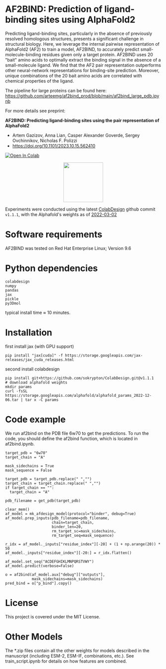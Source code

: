 # AF2BIND: Prediction of ligand-binding sites using AlphaFold2
Predicting ligand-binding sites, particularly in the absence of previously resolved homologous structures, presents a significant challenge in structural biology. Here, we leverage the internal pairwise representation of AlphaFold2 (AF2) to train a model, AF2BIND, to accurately predict small-molecule-binding residues given only a target protein. AF2BIND uses 20 "bait" amino acids to optimally extract the binding signal in the absence of a small-molecule ligand. We find that the AF2 pair representation outperforms other neural-network representations for binding-site prediction. Moreover, unique combinations of the 20 bait amino acids are correlated with chemical properties of the ligand.

The pipeline for large proteins can be found here: https://github.com/arteemg/af2bind_prod/blob/main/af2bind_large_pdb.ipynb

For more details see preprint:

**AF2BIND: Predicting ligand-binding sites using the pair representation of AlphaFold2**
* Artem Gazizov, Anna Lian, Casper Alexander Goverde, Sergey Ovchinnikov, Nicholas F. Polizzi
* https://doi.org/10.1101/2023.10.15.562410


<a href="https://colab.research.google.com/github/sokrypton/af2bind/blob/main/af2bind.ipynb">
  <img src="https://colab.research.google.com/assets/colab-badge.svg" alt="Open In Colab"/>
</a>

<p align="center"><img src="https://raw.githubusercontent.com/artemg97/af2bind_prod/main/logo.png" height="128" /></p>

Experiments were conducted using the latest [ColabDesign](https://github.com/sokrypton/ColabDesign) github commit `v1.1.1`, with the Alphafold's weights as of [2022-03-02](https://storage.googleapis.com/alphafold/alphafold_params_2022-03-02.tar)

# Software requirements

AF2BIND was tested on Red Hat Enterprise Linux; Version 9.6

# Python dependencies

``` 
colabdesign
numpy
pandas
jax
pickle
py3Dmol
``` 
typical install time ≈ 10 minutes.

# Installation

first install jax (with GPU support)

``` pip install "jax[cuda]" -f https://storage.googleapis.com/jax-releases/jax_cuda_releases.html ```

second install colabdesign

```
pip install git+https://github.com/sokrypton/ColabDesign.git@v1.1.1
# download alphafold weights
mkdir params
curl -fsSL https://storage.googleapis.com/alphafold/alphafold_params_2022-12-06.tar | tar x -C params
```

# Code example

We run af2bind on the PDB file 6w70 to get the predictions. 
To run the code, you should define the af2bind function, which is located in af2bind.ipynb.

```
target_pdb = "6w70" 
target_chain = "A"

mask_sidechains = True
mask_sequence = False

target_pdb = target_pdb.replace(" ","")
target_chain = target_chain.replace(" ","")
if target_chain == "":
  target_chain = "A"

pdb_filename = get_pdb(target_pdb)

clear_mem()
af_model = mk_afdesign_model(protocol="binder", debug=True)
af_model.prep_inputs(pdb_filename=pdb_filename,
                     chain=target_chain,
                     binder_len=20,
                     rm_target_sc=mask_sidechains,
                     rm_target_seq=mask_sequence)

r_idx = af_model._inputs["residue_index"][-20] + (1 + np.arange(20)) * 50
af_model._inputs["residue_index"][-20:] = r_idx.flatten()

af_model.set_seq("ACDEFGHIKLMNPQRSTVWY")
af_model.predict(verbose=False)

o = af2bind(af_model.aux["debug"]["outputs"],
            mask_sidechains=mask_sidechains)
pred_bind = o["p_bind"].copy()
```



# License

This project is covered under the MIT License.

# Other Models
The *.zip files contain all the other weights for models described in the manuscript (including ESM-2, ESM-IF, combinations, etc.). See train_script.ipynb for details on how features are combined.
